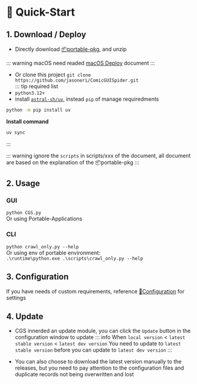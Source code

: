 # 🚀 Quick-Start

## 1. Download / Deploy

+ Directly download [📦portable-pkg](https://github.com/jasoneri/ComicGUISpider/releases/latest), and unzip

::: warning macOS
need readed [macOS Deploy](./mac-required-reading.md) document
:::

+ Or clone this project `git clone https://github.com/jasoneri/ComicGUISpider.git`  
::: tip required list  
+ `python3.12+`  
+ install [`astral-sh/uv`](https://github.com/astral-sh/uv), instead `pip` of manage requiredments  

```bash
python -m pip install uv
```

**Install command** 

```bash
uv sync
```

:::

::: warning ignore the `scripts` in scripts/xxx of the document, all document are based on the explanation of the 📦portable-pkg
:::

## 2. Usage

### GUI

`python CGS.py`  
Or using Portable-Applications

### CLI

`python crawl_only.py --help`  
Or using env of portable environment:  
`.\runtime\python.exe .\scripts\crawl_only.py --help`

## 3. Configuration

If you have needs of custom requirements, reference [🔨Configuration](../config/index.md) for settings

## 4. Update

+ CGS innerded an update module, you can click the `Update` button in the configuration window to update
::: info When `local version` < `latest stable version` < `latest dev version`
You need to update to `latest stable version` before you can update to `latest dev version`
:::

+ You can also choose to download the latest version manually to the releases, but you need to pay attention to the configuration files and duplicate records not being overwritten and lost
